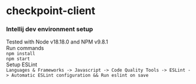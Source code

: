 # checkpoint-client

### Intellij dev environment setup

Tested with Node v18.18.0 and NPM v9.8.1  
Run commands  
`npm install`  
`npm start`  
Setup ESLint  
`Languages & Frameworks -> Javascript -> Code Quality Tools -> ESLint -> Automatic ESLint configuration && Run eslint on save`
